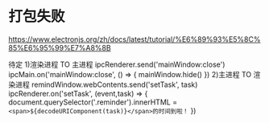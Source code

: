 # 打包失败
https://www.electronjs.org/zh/docs/latest/tutorial/%E6%89%93%E5%8C%85%E6%95%99%E7%A8%8B

待定
1)渲染进程 TO 主进程
ipcRenderer.send('mainWindow:close')
ipcMain.on('mainWindow:close', () => {
  mainWindow.hide()
})
2)主进程 TO 渲染进程
remindWindow.webContents.send('setTask', task)
ipcRenderer.on('setTask', (event,task) => {
   document.querySelector('.reminder').innerHTML = 
      `<span>${decodeURIComponent(task)}</span>的时间到啦！`
})
